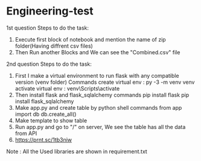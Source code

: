 # Engineering-test

1st question
Steps to do the task:

1. Execute first block of notebook and mention the name of zip folder(Having diffrent csv files)
2. Then Run another Blocks and We can see the "Combined.csv" file

2nd question
Steps to do the task:

1. First I make a virtual environment to run flask with any compatible version (venv folder)
   Commands
   create virtual env : py -3 -m venv venv
   activate virtual env : venv\Scripts\activate
2. Then install flask and flask_sqlalchemy
   commands
   pip install flask
   pip install flask_sqlalchemy
3. Make app.py and create table by python shell
   commands
   from app import db
   db.create_all()
4. Make template to show table
5. Run app.py and go to "/" on server, We see the table has all the data from API
6. https://prnt.sc/1tb3niw

Note : All the Used libraries are shown in requirement.txt
